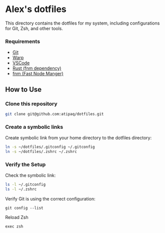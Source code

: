 # Alex's dotfiles

This directory contains the dotfiles for my system, including configurations for Git, Zsh, and other tools.

### Requirements

- [Git](https://git-scm.com/downloads/mac)
- [Warp](https://docs.warp.dev/getting-started/getting-started-with-warp)
- [VSCode](https://code.visualstudio.com/download)
- [Rust (fnm dependency)](https://www.rust-lang.org/es/learn/get-started)
- [fnm (Fast Node Manger)](https://github.com/Schniz/fnm)

## How to Use

### Clone this repository

```bash
git clone git@github.com:atipaq/dotfiles.git
```

### Create a symbolic links

Create symbolic link from your home directory to the dotfiles directory:

```bash
ln -s ~/dotfiles/.gitconfig ~/.gitconfig
ln -s ~/dotfiles/.zshrc ~/.zshrc
```

### Verify the Setup

Check the symbolic link:

```bash
ls -l ~/.gitconfig
ls -l ~/.zshrc
```

Verify Git is using the correct configuration:

```
git config --list
```

Reload Zsh

```
exec zsh
```
